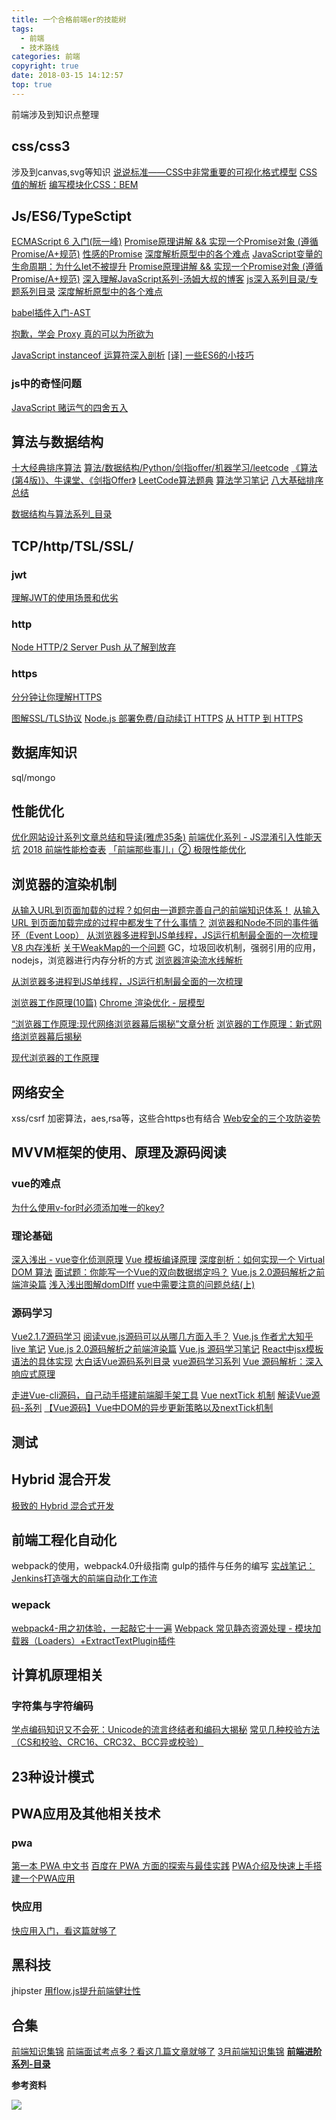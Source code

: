 ```yaml
---
title: 一个合格前端er的技能树
tags:
  - 前端
  - 技术路线
categories: 前端
copyright: true
date: 2018-03-15 14:12:57
top: true
---
```

前端涉及到知识点整理
<!--more-->
## css/css3
涉及到canvas,svg等知识
[说说标准——CSS中非常重要的可视化格式模型](https://bbs.csdn.net/topics/340204423)
[CSS 值的解析](https://www.aliyun.com/jiaocheng/656339.html)
[编写模块化CSS：BEM](https://www.w3cplus.com/blog/tags/325.html)

## Js/ES6/TypeSctipt
[ECMAScript 6 入门(阮一峰)](http://es6.ruanyifeng.com/)
[Promise原理讲解 && 实现一个Promise对象 (遵循Promise/A+规范)](https://juejin.im/post/5aa7868b6fb9a028dd4de672)
[性感的Promise](https://juejin.im/post/5ab20c58f265da23a228fe0f)
[深度解析原型中的各个难点](https://juejin.im/post/5aa78fe66fb9a028d2079ca4)
[JavaScript变量的生命周期：为什么let不被提升](https://juejin.im/post/5aa631ab5188255587233214?utm_medium=fe&utm_source=weixinqun)
[Promise原理讲解 && 实现一个Promise对象 (遵循Promise/A+规范)](https://juejin.im/post/5aa7868b6fb9a028dd4de672)
[深入理解JavaScript系列-汤姆大叔的博客](http://www.cnblogs.com/TomXu/archive/2011/12/15/2288411.html)
[js深入系列目录/专题系列目录](https://github.com/mqyqingfeng/Blog)
[深度解析原型中的各个难点](https://juejin.im/post/5aa78fe66fb9a028d2079ca4)

[babel插件入门-AST](https://juejin.im/post/5ab9f2f3f265da239b4174f0)

[抱歉，学会 Proxy 真的可以为所欲为](https://zhuanlan.zhihu.com/p/35080324)

[JavaScript instanceof 运算符深入剖析](https://www.ibm.com/developerworks/cn/web/1306_jiangjj_jsinstanceof/)
[[译] 一些ES6的小技巧](https://juejin.im/post/5ac23113f265da23906c2fbc)

### js中的奇怪问题
[JavaScript 赌运气的四舍五入](https://juejin.im/post/5ad5c104518825558002bdc0)

## 算法与数据结构
[十大经典排序算法](https://github.com/hustcc/JS-Sorting-Algorithm)
[算法/数据结构/Python/剑指offer/机器学习/leetcode](https://github.com/Jack-Lee-Hiter/AlgorithmsByPython)
[《算法 (第4版)》、牛课堂、《剑指Offer》](https://github.com/nibnait/algorithms)
[LeetCode算法题典](https://github.com/Wang-Jun-Chao/leetcode)
[算法学习笔记](https://github.com/nonstriater/Learn-Algorithms)
[八大基础排序总结](https://juejin.im/post/5ab9ae9cf265da23830ae617)

[数据结构与算法系列_目录](http://www.cnblogs.com/skywang12345/p/3603935.html)


## TCP/http/TSL/SSL/

### jwt
[理解JWT的使用场景和优劣](https://toutiao.io/posts/p6goeb)

### http
[Node HTTP/2 Server Push 从了解到放弃](https://juejin.im/post/5ae3f17ef265da0ba062e7e3)

### https
[分分钟让你理解HTTPS](https://juejin.im/post/5ad6ad575188255c272273c4)

[图解SSL/TLS协议](http://www.ruanyifeng.com/blog/2014/09/illustration-ssl.html?utm_source=tuicool&utm_medium=referral)
[Node.js 部署免费/自动续订 HTTPS](https://juejin.im/post/5aa9e0906fb9a028bc2d7644)
[从 HTTP 到 HTTPS](https://tasaid.com/blog/20161003001126.html)

## 数据库知识
sql/mongo

## 性能优化
[优化网站设计系列文章总结和导读(雅虎35条)](http://www.cnblogs.com/chenxizhang/archive/2013/05/20/3088196.html)
[前端优化系列 - JS混淆引入性能天坑](https://juejin.im/post/5aaf1d4c6fb9a028bc2d89d6)
[2018 前端性能检查表](https://juejin.im/post/5ac1d117f265da2396128b9f)
[「前端那些事儿」② 极限性能优化](https://juejin.im/post/59ff2dbe5188254dd935c8ab)

## 浏览器的渲染机制
[从输入URL到页面加载的过程？如何由一道题完善自己的前端知识体系！](https://zhuanlan.zhihu.com/p/34453198?group_id=957277540147056640)
[从输入 URL 到页面加载完成的过程中都发生了什么事情？](http://fex.baidu.com/blog/2014/05/what-happen/)
[浏览器和Node不同的事件循环（Event Loop）](https://juejin.im/post/5aa5dcabf265da239c7afe1e?utm_medium=fe&utm_source=weixinqun)
[从浏览器多进程到JS单线程，JS运行机制最全面的一次梳理](https://segmentfault.com/a/1190000012925872)
[V8 内存浅析](https://zhuanlan.zhihu.com/p/33816534)
[关于WeakMap的一个问题](https://github.com/ruanyf/es6tutorial/issues/362#issuecomment-292109104)
GC，垃圾回收机制，强弱引用的应用，nodejs，浏览器进行内存分析的方式
[浏览器渲染流水线解析](https://juejin.im/post/5ab9a8006fb9a028db58b354)

[从浏览器多进程到JS单线程，JS运行机制最全面的一次梳理](https://juejin.im/post/5a6547d0f265da3e283a1df7)

[浏览器工作原理(10篇)](https://blog.csdn.net/lxcao/article/category/6472061)
[Chrome 渲染优化 - 层模型](https://www.oschina.net/translate/chrome-accelerated-rendering)

[“浏览器工作原理:现代网络浏览器幕后揭秘”文章分析](https://www.jianshu.com/p/0b75dbf7af36)
[浏览器的工作原理：新式网络浏览器幕后揭秘](https://www.html5rocks.com/zh/tutorials/internals/howbrowserswork/)

[现代浏览器的工作原理](http://blog.jobbole.com/12749/)


## 网络安全
xss/csrf
加密算法，aes,rsa等，这些合https也有结合
[Web安全的三个攻防姿势](https://juejin.im/post/59e6b21bf265da43247f861d)

## MVVM框架的使用、原理及源码阅读

### vue的难点
[为什么使用v-for时必须添加唯一的key?](https://juejin.im/post/5aae19aa6fb9a028d4445d1a?utm_medium=fe&utm_source=weixinqun)


### 理论基础
[深入浅出 - vue变化侦测原理](https://github.com/berwin/Blog/issues/17)
[Vue 模板编译原理](https://github.com/berwin/Blog/issues/18?hmsr=toutiao.io&utm_medium=toutiao.io&utm_source=toutiao.io)
[深度剖析：如何实现一个 Virtual DOM 算法](https://github.com/livoras/blog/issues/13)
[面试题：你能写一个Vue的双向数据绑定吗？](https://juejin.im/post/5acc17cb51882555745a03f8)
[Vue.js 2.0源码解析之前端渲染篇](https://cloud.tencent.com/developer/article/1004551)
[浅入浅出图解domDIff](https://juejin.im/post/5ad550f06fb9a028b4118d99)
[vue中需要注意的问题总结(上)](https://juejin.im/post/5ad56d86518825556534ff4b)



### 源码学习
[Vue2.1.7源码学习](http://hcysun.me/2017/03/03/Vue%E6%BA%90%E7%A0%81%E5%AD%A6%E4%B9%A0/)
[阅读vue.js源码可以从哪几方面入手？](https://www.zhihu.com/question/36986850)
[Vue.js 作者尤大知乎 live 笔记](https://www.jianshu.com/p/5449f51ca90f)
[Vue.js 2.0源码解析之前端渲染篇](https://cloud.tencent.com/developer/article/1004551)
[Vue.js 源码学习笔记](http://jiongks.name/blog/vue-code-review/)
[React中jsx模板语法的具体实现](https://gist.github.com/lygaret/a68220defa69174bdec5)
[大白话Vue源码系列目录](http://www.cnblogs.com/iovec/p/vue_catalog.html)
[vue源码学习系列](https://github.com/youngwind/blog/labels/Vue)
[Vue 源码解析：深入响应式原理](https://juejin.im/post/5825874ad203090055311b30)

[走进Vue-cli源码，自己动手搭建前端脚手架工具](https://segmentfault.com/a/1190000013975247)
[Vue nextTick 机制](https://juejin.im/post/5ae3f0956fb9a07ac90cf43e)
[解读Vue源码-系列](https://github.com/monkeyWangs/blogs)
[【Vue源码】Vue中DOM的异步更新策略以及nextTick机制](https://funteas.com/topic/5a8dc7c8f7f37aa60a177bb7)
## 测试


## Hybrid 混合开发
[极致的 Hybrid 混合式开发](https://juejin.im/entry/5aae67ba6fb9a028b86dccfc?utm_medium=fe&utm_source=weixinqun)

## 前端工程化自动化
webpack的使用，webpack4.0升级指南
gulp的插件与任务的编写
[实战笔记：Jenkins打造强大的前端自动化工作流](https://juejin.im/post/5ad1980e6fb9a028c42ea1be)

### wepack
[webpack4-用之初体验，一起敲它十一遍](https://juejin.im/post/5adea0106fb9a07a9d6ff6de)
[Webpack 常见静态资源处理 - 模块加载器（Loaders）+ExtractTextPlugin插件](https://www.cnblogs.com/sloong/p/5826818.html)

## 计算机原理相关
### 字符集与字符编码
[学点编码知识又不会死：Unicode的流言终结者和编码大揭秘](http://www.freebuf.com/articles/others-articles/25623.html)
[常见几种校验方法（CS和校验、CRC16、CRC32、BCC异或校验）](http://www.cnblogs.com/BHfeimao/p/7410537.html)

## 23种设计模式

## PWA应用及其他相关技术
### pwa
[第一本 PWA 中文书](https://juejin.im/entry/5a1c394a5188255851326da5)
[百度在 PWA 方面的探索与最佳实践](https://toutiao.io/posts/d9j4uf)
[PWA介绍及快速上手搭建一个PWA应用](https://juejin.im/post/5ae2f82f6fb9a07acd4d761e)


### 快应用
[快应用入门，看这篇就够了](https://juejin.im/post/5abdc774f265da23953117eb)


## 黑科技
jhipster
[用flow.js提升前端健壮性](https://juejin.im/post/5ae292c86fb9a07a9c03efab)

## 合集
[前端知识集锦](https://juejin.im/post/5a961d496fb9a06356314a36)
[前端面试考点多？看这几篇文章就够了](https://juejin.im/post/5aae076d6fb9a028cc6100a9?utm_medium=fe&utm_source=weixinqun)
[3月前端知识集锦](https://juejin.im/post/5abb22925188255c4c1050e0)
**[前端进阶系列-目录](http://hpoenixf.com/%E5%89%8D%E7%AB%AF%E8%BF%9B%E9%98%B6%E7%B3%BB%E5%88%97-%E7%9B%AE%E5%BD%95.html)**

**参考资料**


![](http://oankigr4l.bkt.clouddn.com/wexin.png)